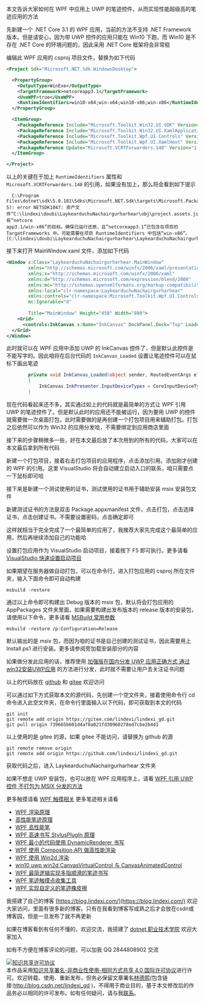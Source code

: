 
本文告诉大家如何在 WPF 中应用上 UWP 的笔迹控件，从而实现性能超级高的笔迹应用的方法

<!--more-->


<!-- CreateTime:2021/7/28 16:16:03 -->

<!-- 发布 -->

先新建一个 .NET Core 3.1 的 WPF 应用，当前的方法不支持 .NET Framework 版本。但是请安心，因为带 UWP 控件的应用只能在 Win10 下跑，而 Win10 是不存在 .NET Core 的环境问题的，因此采用 .NET Core 框架将会非常稳

编辑此 WPF 应用的 csproj 项目文件，替换为如下代码

```xml
<Project Sdk="Microsoft.NET.Sdk.WindowsDesktop">

  <PropertyGroup>
    <OutputType>WinExe</OutputType>
    <TargetFramework>netcoreapp3.1</TargetFramework>
    <UseWPF>true</UseWPF>
    <RuntimeIdentifiers>win10-x64;win-x64;win10-x86;win-x86</RuntimeIdentifiers>
  </PropertyGroup>

  <ItemGroup>
    <PackageReference Include="Microsoft.Toolkit.Win32.UI.SDK" Version="6.1.2" />
    <PackageReference Include="Microsoft.Toolkit.Win32.UI.XamlApplication" Version="6.1.3" />
    <PackageReference Include="Microsoft.Toolkit.Wpf.UI.Controls" Version="6.1.2" />
    <PackageReference Include="Microsoft.Toolkit.Wpf.UI.XamlHost" Version="6.1.2" />
    <PackageReference Update="Microsoft.VCRTForwarders.140" Version="1.0.7" />
  </ItemGroup>

</Project>
```

以上的关键在于加上 `RuntimeIdentifiers` 属性和 `Microsoft.VCRTForwarders.140` 的引用，如果没有加上，那么将会看到如下提示

```
  C:\Program Files\dotnet\sdk\5.0.101\Sdks\Microsoft.NET.Sdk\targets\Microsoft.PackageDependencyResolution.targets(241,
5): error NETSDK1047: 资产文件“C:\lindexi\doubi\LaykearduchuNachairgurharhear\obj\project.assets.json”没 有“netcore
app3.1/win-x86”的目标。确保已运行还原，且“netcoreapp3.1”已包含在项目的 TargetFrameworks 中。可能需要在项目 RuntimeIdentifiers 中包括“win-x86”。 [C:\lindexi\doubi\LaykearduchuNachairgurharhear\LaykearduchuNachairgurharhear.csproj]
```

接下来打开 MainWindow.xaml 文件，添加如下代码

```xml
<Window x:Class="LaykearduchuNachairgurharhear.MainWindow"
        xmlns="http://schemas.microsoft.com/winfx/2006/xaml/presentation"
        xmlns:x="http://schemas.microsoft.com/winfx/2006/xaml"
        xmlns:d="http://schemas.microsoft.com/expression/blend/2008"
        xmlns:mc="http://schemas.openxmlformats.org/markup-compatibility/2006"
        xmlns:local="clr-namespace:LaykearduchuNachairgurharhear"
        xmlns:controls="clr-namespace:Microsoft.Toolkit.Wpf.UI.Controls;assembly=Microsoft.Toolkit.Wpf.UI.Controls"
        mc:Ignorable="d"
    
        Title="MainWindow" Height="450" Width="800">
    <Grid>
      <controls:InkCanvas x:Name="InkCanvas" DockPanel.Dock="Top" Loaded="InkCanvas_Loaded"/>
  </Grid>
</Window>
```

此时就可以在 WPF 应用中添加 UWP 的 InkCanvas 控件了，但是默认此控件是不能写字的。因此咱将在后台代码的 `InkCanvas_Loaded` 设置让笔迹控件可以在鼠标下画出笔迹

```csharp
        private void InkCanvas_Loaded(object sender, RoutedEventArgs e)
        {
            InkCanvas.InkPresenter.InputDeviceTypes = CoreInputDeviceTypes.Mouse;
        }
```

现在代码看起来还不多，其实通过如上的代码就是最简单的方式让 WPF 引用 UWP 的笔迹控件了。但是默认此时的应用还不能被运行，因为要用 UWP 的控件就需要做一次桌面打包，此时需要做的是再创建一个打包项目用来辅助打包。打包之后依然可以作为 Win32 的应用分发哈，不需要绑定到应用商店里面

接下来的步骤稍微多一些，好在本文最后放了本次用到的所有的代码，大家可以在本文最后拿到所有代码

新建一个打包项目，接着右击打包项目的应用程序，点击添加引用。添加刚才创建的 WPF 的引用。这里 VisualStudio 将会自动建立启动入口的联系，咱只需要点一下鼠标即可哈

接下来是新建一个测试使用的证书，测试使用的证书用于辅助安装 msix 安装包文件

新建测试证书的方法是双击 Package.appxmanifest 文件，点击打包，点击选择证书，点击创建证书。不需要设置密码，点击确定即可

这样就相当于完全完成了一个最简单的应用了，我推荐大家先完成这个最简单的应用，然后再继续添加自己的功能哈

设置打包应用作为 VisualStudio 启动项目，接着按下 F5 即可执行。更多请看 [VisualStudio 快速设置启动项目](https://blog.lindexi.com/post/VisualStudio-%E5%BF%AB%E9%80%9F%E8%AE%BE%E7%BD%AE%E5%90%AF%E5%8A%A8%E9%A1%B9%E7%9B%AE.html)

如果期望在服务器做自动打包，可以在命令行，进入打包应用的 csproj 所在文件夹，输入下面命令即可自动构建

```
msbuild -restore
```

通过以上命令即可构建出 Debug 版本的 msix 包，默认将会打包应用的 AppPackages 文件夹里面。如果需要构建出发布版本的 release 版本的安装包，请使用以下命令，更多请看 [MSBuild 常用参数](https://blog.lindexi.com/post/MSBuild-%E5%B8%B8%E7%94%A8%E5%8F%82%E6%95%B0.html)

```
msbuild -restore /p:Configuration=Release
```

默认输出的是 msix 包，而因为咱的证书是自己创建的测试证书，因此需要用上 Install.ps1 进行安装。更多请参阅旁加载安装部分的内容

如果做分发此应用的话，推荐使用 [加强版在国内分发 UWP 应用正确方式 通过win32安装UWP应用](https://blog.lindexi.com/post/%E5%8A%A0%E5%BC%BA%E7%89%88%E5%9C%A8%E5%9B%BD%E5%86%85%E5%88%86%E5%8F%91-UWP-%E5%BA%94%E7%94%A8%E6%AD%A3%E7%A1%AE%E6%96%B9%E5%BC%8F-%E9%80%9A%E8%BF%87win32%E5%AE%89%E8%A3%85UWP%E5%BA%94%E7%94%A8.html ) 的方法进行分发，此时就不需要让用户去关注证书问题

以上的代码放在 [github](https://github.com/lindexi/lindexi_gd/tree/739665b601d4af8a021fd30960278ed7cbe2b441/LaykearduchuNachairgurharhear) 和 [gitee](https://gitee.com/lindexi/lindexi_gd/tree/739665b601d4af8a021fd30960278ed7cbe2b441/LaykearduchuNachairgurharhear) 欢迎访问

可以通过如下方式获取本文的源代码，先创建一个空文件夹，接着使用命令行 cd 命令进入此空文件夹，在命令行里面输入以下代码，即可获取到本文的代码

```
git init
git remote add origin https://gitee.com/lindexi/lindexi_gd.git
git pull origin 739665b601d4af8a021fd30960278ed7cbe2b441
```

以上使用的是 gitee 的源，如果 gitee 不能访问，请替换为 github 的源

```
git remote remove origin
git remote add origin https://github.com/lindexi/lindexi_gd.git
```

获取代码之后，进入 LaykearduchuNachairgurharhear 文件夹

如果不想走 UWP 安装包，也可以放在 WPF 应用程序上，请看 [WPF 引用 UWP 控件 不打包为 MSIX 分发的方法](https://blog.lindexi.com/post/WPF-%E5%BC%95%E7%94%A8-UWP-%E6%8E%A7%E4%BB%B6-%E4%B8%8D%E6%89%93%E5%8C%85%E4%B8%BA-MSIX-%E5%88%86%E5%8F%91%E7%9A%84%E6%96%B9%E6%B3%95.html)

更多触摸请看 [WPF 触摸相关](https://blog.lindexi.com/post/WPF-%E8%A7%A6%E6%91%B8%E7%9B%B8%E5%85%B3.html ) 更多笔迹相关请看

- [WPF 渲染原理](https://lindexi.gitee.io/post/WPF-%E6%B8%B2%E6%9F%93%E5%8E%9F%E7%90%86.html )
- [高性能笔迹原理](https://blog.lindexi.com/post/%E9%AB%98%E6%80%A7%E8%83%BD%E7%AC%94%E8%BF%B9%E5%8E%9F%E7%90%86.html)
- [WPF 高性能笔](https://blog.lindexi.com/post/WPF-%E9%AB%98%E6%80%A7%E8%83%BD%E7%AC%94.html ) 
- [WPF 高速书写 StylusPlugIn 原理](https://blog.lindexi.com/post/WPF-%E9%AB%98%E9%80%9F%E4%B9%A6%E5%86%99-StylusPlugIn-%E5%8E%9F%E7%90%86.html )
- [WPF 最小的代码使用 DynamicRenderer 书写](https://blog.lindexi.com/post/WPF-%E6%9C%80%E5%B0%8F%E7%9A%84%E4%BB%A3%E7%A0%81%E4%BD%BF%E7%94%A8-DynamicRenderer-%E4%B9%A6%E5%86%99.html )
- [WPF 使用 Composition API 做高性能渲染](https://blog.lindexi.com/post/WPF-%E4%BD%BF%E7%94%A8-Composition-API-%E5%81%9A%E9%AB%98%E6%80%A7%E8%83%BD%E6%B8%B2%E6%9F%93.html )
- [WPF 使用 Win2d 渲染](https://blog.lindexi.com/post/WPF-%E4%BD%BF%E7%94%A8-Win2d-%E6%B8%B2%E6%9F%93.html )
- [win10 uwp win2d CanvasVirtualControl 与 CanvasAnimatedControl](https://blog.lindexi.com/post/win10-uwp-win2d-CanvasVirtualControl-%E4%B8%8E-CanvasAnimatedControl.html )
- [WPF 最简逻辑实现多指顺滑的笔迹书写](https://blog.lindexi.com/post/WPF-%E6%9C%80%E7%AE%80%E9%80%BB%E8%BE%91%E5%AE%9E%E7%8E%B0%E5%A4%9A%E6%8C%87%E9%A1%BA%E6%BB%91%E7%9A%84%E7%AC%94%E8%BF%B9%E4%B9%A6%E5%86%99.html)
- [WPF 笔迹触摸点收集工具](https://blog.lindexi.com/post/WPF-%E7%AC%94%E8%BF%B9%E8%A7%A6%E6%91%B8%E7%82%B9%E6%94%B6%E9%9B%86%E5%B7%A5%E5%85%B7.html )
- [WPF 实现自定义的笔迹橡皮擦](https://blog.lindexi.com/post/WPF-%E5%AE%9E%E7%8E%B0%E8%87%AA%E5%AE%9A%E4%B9%89%E7%9A%84%E7%AC%94%E8%BF%B9%E6%A9%A1%E7%9A%AE%E6%93%A6.html )



我搭建了自己的博客 [https://blog.lindexi.com/](https://blog.lindexi.com/) 欢迎大家访问，里面有很多新的博客。只有在我看到博客写成熟之后才会放在csdn或博客园，但是一旦发布了就不再更新

如果在博客看到有任何不懂的，欢迎交流，我搭建了 [dotnet 职业技术学院](https://t.me/dotnet_campus) 欢迎大家加入

如有不方便在博客评论的问题，可以加我 QQ 2844808902 交流

<a rel="license" href="http://creativecommons.org/licenses/by-nc-sa/4.0/"><img alt="知识共享许可协议" style="border-width:0" src="https://licensebuttons.net/l/by-nc-sa/4.0/88x31.png" /></a><br />本作品采用<a rel="license" href="http://creativecommons.org/licenses/by-nc-sa/4.0/">知识共享署名-非商业性使用-相同方式共享 4.0 国际许可协议</a>进行许可。欢迎转载、使用、重新发布，但务必保留文章署名[林德熙](http://blog.csdn.net/lindexi_gd)(包含链接:http://blog.csdn.net/lindexi_gd )，不得用于商业目的，基于本文修改后的作品务必以相同的许可发布。如有任何疑问，请与我[联系](mailto:lindexi_gd@163.com)。